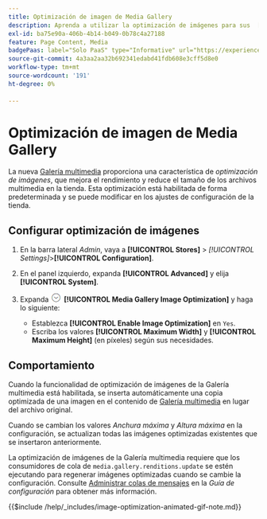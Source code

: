 ```yaml
---
title: Optimización de imagen de Media Gallery
description: Aprenda a utilizar la optimización de imágenes para sus  [!DNL Commerce] recursos multimedia.
exl-id: ba75e90a-406b-4b14-b049-0b78c4a27188
feature: Page Content, Media
badgePaas: label="Solo PaaS" type="Informative" url="https://experienceleague.adobe.com/en/docs/commerce/user-guides/product-solutions" tooltip="Se aplica solo a proyectos de Adobe Commerce en la nube (infraestructura PaaS administrada por Adobe) y a proyectos locales."
source-git-commit: 4a3aa2aa32b692341edabd41fdb608e3cff5d8e0
workflow-type: tm+mt
source-wordcount: '191'
ht-degree: 0%

---
```


# Optimización de imagen de Media Gallery

La nueva [Galería multimedia](media-gallery.md) proporciona una característica de _optimización de imágenes_, que mejora el rendimiento y reduce el tamaño de los archivos multimedia en la tienda. Esta optimización está habilitada de forma predeterminada y se puede modificar en los ajustes de configuración de la tienda.

## Configurar optimización de imágenes

1. En la barra lateral _Admin_, vaya a **[!UICONTROL Stores]** > _[!UICONTROL Settings]_>**[!UICONTROL Configuration]**.

1. En el panel izquierdo, expanda **[!UICONTROL Advanced]** y elija **[!UICONTROL System]**.

1. Expanda ![Selector de expansión](../assets/icon-display-expand.png) **[!UICONTROL Media Gallery Image Optimization]** y haga lo siguiente:

   - Establezca **[!UICONTROL Enable Image Optimization]** en `Yes`.
   - Escriba los valores **[!UICONTROL Maximum Width]** y **[!UICONTROL Maximum Height]** (en píxeles) según sus necesidades.

## Comportamiento

Cuando la funcionalidad de optimización de imágenes de la Galería multimedia está habilitada, se inserta automáticamente una copia optimizada de una imagen en el contenido de [Galería multimedia](media-gallery.md) en lugar del archivo original.

Cuando se cambian los valores _Anchura máxima_ y _Altura máxima_ en la configuración, se actualizan todas las imágenes optimizadas existentes que se insertaron anteriormente.

La optimización de imágenes de la Galería multimedia requiere que los consumidores de cola de `media.gallery.renditions.update` se estén ejecutando para regenerar imágenes optimizadas cuando se cambie la configuración. Consulte [Administrar colas de mensajes](https://experienceleague.adobe.com/docs/commerce-operations/configuration-guide/message-queues/manage-message-queues.html) en la _Guía de configuración_ para obtener más información.

{{$include /help/_includes/image-optimization-animated-gif-note.md}}

<!-- Last updated from includes: 2024-01-30 15:43:39 -->
